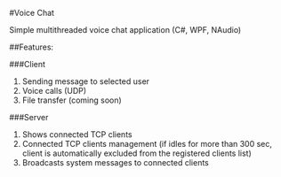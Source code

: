 #Voice Chat

Simple multithreaded voice chat application (C#, WPF, NAudio)

##Features:

###Client

1. Sending message to selected user
2. Voice calls (UDP)
3. File transfer (coming soon)

###Server

1. Shows connected TCP clients
2. Connected TCP clients management (if idles for more than 300 sec, client is automatically excluded from the registered clients list)
3. Broadcasts system messages to connected clients


